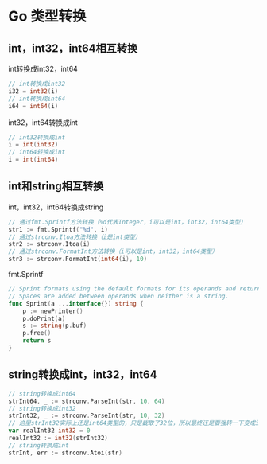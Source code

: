 # Go 类型转换

## int，int32，int64相互转换

int转换成int32，int64

```go
// int转换成int32
i32 = int32(i)
// int转换成int64
i64 = int64(i)
```

int32，int64转换成int

```go
// int32转换成int
i = int(int32)
// int64转换成int
i = int(int64)
```

## int和string相互转换

int，int32，int64转换成string

```go
// 通过fmt.Sprintf方法转换（%d代表Integer，i可以是int，int32，int64类型）
str1 := fmt.Sprintf("%d", i)
// 通过strconv.Itoa方法转换（i是int类型）
str2 := strconv.Itoa(i)
// 通过strconv.FormatInt方法转换（i可以是int，int32，int64类型）
str3 := strconv.FormatInt(int64(i), 10)
```

fmt.Sprintf

```go
// Sprint formats using the default formats for its operands and returns the resulting string.
// Spaces are added between operands when neither is a string.
func Sprint(a ...interface{}) string {
    p := newPrinter()
    p.doPrint(a)
    s := string(p.buf)
    p.free()
    return s
}
```

## string转换成int，int32，int64

```go
// string转换成int64
strInt64, _ := strconv.ParseInt(str, 10, 64)
// string转换成int32
strInt32, _ := strconv.ParseInt(str, 10, 32)
// 这里strInt32实际上还是int64类型的，只是截取了32位，所以最终还是要强转一下变成int32类型，如果不强转成int32是会编译报错的
var realInt32 int32 = 0
realInt32 := int32(strInt32)
// string转换成int
strInt, err := strconv.Atoi(str)
```

